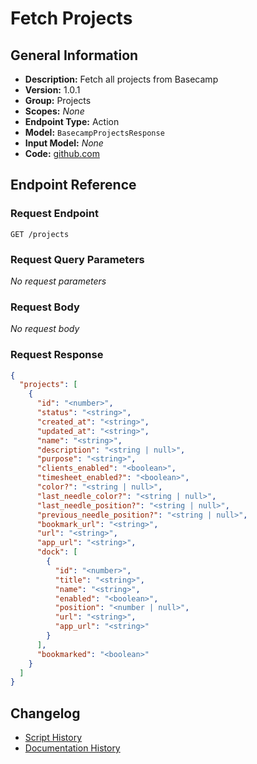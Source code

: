 <!-- BEGIN GENERATED CONTENT -->
# Fetch Projects

## General Information

- **Description:** Fetch all projects from Basecamp
- **Version:** 1.0.1
- **Group:** Projects
- **Scopes:** _None_
- **Endpoint Type:** Action
- **Model:** `BasecampProjectsResponse`
- **Input Model:** _None_
- **Code:** [github.com](https://github.com/NangoHQ/integration-templates/tree/main/integrations/basecamp/actions/fetch-projects.ts)


## Endpoint Reference

### Request Endpoint

`GET /projects`

### Request Query Parameters

_No request parameters_

### Request Body

_No request body_

### Request Response

```json
{
  "projects": [
    {
      "id": "<number>",
      "status": "<string>",
      "created_at": "<string>",
      "updated_at": "<string>",
      "name": "<string>",
      "description": "<string | null>",
      "purpose": "<string>",
      "clients_enabled": "<boolean>",
      "timesheet_enabled?": "<boolean>",
      "color?": "<string | null>",
      "last_needle_color?": "<string | null>",
      "last_needle_position?": "<string | null>",
      "previous_needle_position?": "<string | null>",
      "bookmark_url": "<string>",
      "url": "<string>",
      "app_url": "<string>",
      "dock": [
        {
          "id": "<number>",
          "title": "<string>",
          "name": "<string>",
          "enabled": "<boolean>",
          "position": "<number | null>",
          "url": "<string>",
          "app_url": "<string>"
        }
      ],
      "bookmarked": "<boolean>"
    }
  ]
}
```

## Changelog

- [Script History](https://github.com/NangoHQ/integration-templates/commits/main/integrations/basecamp/actions/fetch-projects.ts)
- [Documentation History](https://github.com/NangoHQ/integration-templates/commits/main/integrations/basecamp/actions/fetch-projects.md)

<!-- END  GENERATED CONTENT -->

